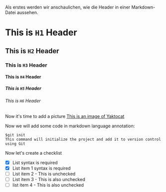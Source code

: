 Als erstes werden wir anschaulichen, wie die Header in einer Markdown-Datei aussehen. 

# This is `H1` Header 
## This is `H2` Header 
### This is `H3` Header 
#### This is `H4` Header 
##### This is `H5` Header 
###### This is `H6` Header 

Now it's time to add a picture 
[This is an image of Yaktocat](https://octodex.github.com/images/yaktocat.png)

Now we will add some code in markdown language annotation: 
```
$git init
This command will initialize the project and add it to version control using Git
```
Now let's create a checklist 

- [x] List syntax is required 
- [x] List item 1 syntax is required 
- [ ] List item 2 - This is unchecked
- [ ] List item 3 - This is also unchecked
- [ ] list item 4 - This is also unchecked
